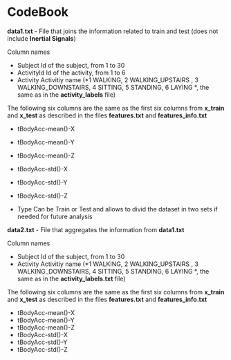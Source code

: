 CodeBook
========

**data1.txt** - File that joins the information related to train and test (does not include **Inertial Signals**)

Column names
- Subject       Id of the subject, from 1 to 30
- ActivityId    Id of the activity, from 1 to 6
- Activity      Activitiy name (*1 WALKING, 
2 WALKING_UPSTAIRS
, 3 WALKING_DOWNSTAIRS, 
4 SITTING, 
5 STANDING, 
6 LAYING
*, the same as in the **activity_labels** file)
	
The following six columns are the same as the first six columns from **x_train** and **x_test** as described in the files **features.txt** and **features_info.txt**
- tBodyAcc-mean()-X
- tBodyAcc-mean()-Y
- tBodyAcc-mean()-Z

- tBodyAcc-std()-X
- tBodyAcc-std()-Y
- tBodyAcc-std()-Z

- Type          Can be Train or Test and allows to divid the dataset in two sets if needed for future analysis

**data2.txt** - File that aggregates the information from **data1.txt**

Column names
- Subject       Id of the subject, from 1 to 30
- Activity      Activitiy name (*1 WALKING, 
2 WALKING_UPSTAIRS
, 3 WALKING_DOWNSTAIRS, 
4 SITTING, 
5 STANDING, 
6 LAYING
*, the same as in the **activity_labels.txt** file)

The following six columns are the same as the first six columns from **x_train** and **x_test** as described in the files **features.txt** and **features_info.txt**
- tBodyAcc-mean()-X
- tBodyAcc-mean()-Y
- tBodyAcc-mean()-Z
- tBodyAcc-std()-X
- tBodyAcc-std()-Y
- tBodyAcc-std()-Z
